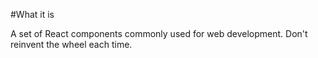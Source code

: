 #What it is

A set of React components commonly used for web development. Don't reinvent the wheel each time.
